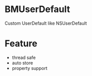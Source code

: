 # BMUserDefault
Custom UserDefault like NSUserDefault


# Feature
* thread safe
* auto store
* property support

